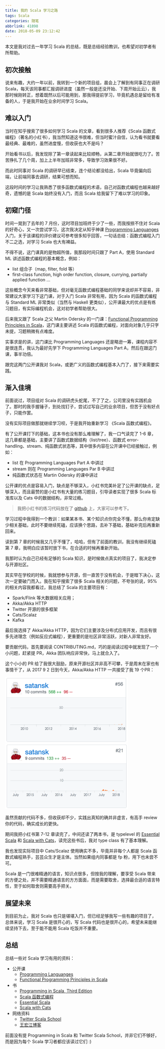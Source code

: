 ```yaml
---
title: 我的 Scala 学习之路
tags: Scala
categories: 随笔
abbrlink: 41898
date: 2018-05-09 23:12:42
---
```


本文是我对过去一年学习 Scala 的总结，既是总结经验教训，也希望对初学者有所帮助。

<!-- more -->

## 初次接触

说来有趣，大约一年以前，我转到一个新的项目组，晨会上了解到有同事正在调研 Scala，每天该同事都汇报调研进度（虽然一般是还没开始、下周开始云云），我那时候刚转正，想着既然以后可能用到，那我得提前学习，毕竟机遇总是留给有准备的人，于是我开始在业余时间学习 Scala。

## 难以入门

当时在知乎搜索了很多如何学习 Scala 的文章，看到很多人推荐《Scala 函数式编程》（著名的小红书），我当然知道这书很难，但当时蜜汁自信，认为看书就要看最经典、最难的，虽然进度慢，但收获也大不是吗？

开始看书以后，我发现除了第一章读起来比较顺畅，从第二章开始就很吃力了。苦苦挣扎了几个周，加上上半年加班非常多，导致学习效果很不好。

而此时同事对 Scala 的调研早已结束，连个结论都没给出，Scala 毕竟偏向后端，让前端同事去调研，结果可想而知。

这段时间的学习让我熟悉了很多函数式编程的术语，自己对函数式编程也越来越好奇，遗憾的是 Scala 始终没有入门，而且 Scala 给我留下了难以学习的印象。

## 初窥门径

时间一晃到了去年的 7 月份，这时项目加班终于少了一些，而我按捺不住对 Scala 的好奇心，又一次尝试学习，这次我决定从知乎神课 [Programming Languanges](https://www.coursera.org/learn/programming-languages/home/welcome) 入门，关于该课程的评价建议可参考很多知乎回答，一句话总结：函数式编程入门不二之选，对学习 Scala 也大有裨益。

不得不说，这门课真的是物超所值，我那段时间只跟了 Part A，使用 Standard ML 讲述函数式编程的基本概念，例如：

* list 组合子（map, filter, fold 等）
* first-class function, high order function, closure, currying, partially applied function ...

这些概念今天来看非常基础，但对毫无函数式编程基础的同学来说却并不容易，非常建议大家学习下这门课，对于入门 Scala 非常有用，因为 Scala 的函数式编程与 Standard ML 非常类似（当然与 Haskell 更类似），公开课最大的优点是有练习题目，有实际编程机会，这对初学者帮助很大。

后来我又跟了 Scala 之父 Martin Odersky 的一门课：[Functional Programming Principles in Scala](https://www.coursera.org/learn/progfun1/home/welcome)，这门课主要讲述 Scala 的函数式编程，对面向对象几乎只字未提，习题稍微有点难度。

实事求是的讲，这门课比 Programming Languages 还是略逊一筹，课程内容不是很连贯，我认为最好先学下 Programming Languages Part A，然后在跟这门课，事半功倍。

跟完这两门公开课我对 Scala，或更广义的函数式编程基本入门了，接下来需要实践。

## 渐入佳境

前面说过，项目组对 Scala 的调研虎头蛇尾，不了了之，公司里没有实践机会了。那时的我手握锤子，到处找钉子，尝试过写自己的业余项目，但苦于没有好点子，只能作罢。

没有实际项目做那就继续学习呗，于是我开始重新学习 《Scala 函数式编程》。

有了公开课打下的基础，这本书也没有那么难理解了，我一口气读完了 1-6 章，这几章都是基础，主要讲了函数式数据结构（list/tree）、函数式 error-handling、stream、纯函数式状态等，其中很多内容在公开课中已经接触过，例如：

* list 在 Programming Languages Part A 中讲过
* stream 则在 Programming Languages Par B 中讲过
* 纯函数式状态在 Martin Odersky 的课中讲过

公开课的优点是容易入门，缺点是不够深入，小红书完美补足了公开课的缺点，足够深入，而且最赞的是小红书有大量的练习题目，引导读者实现了很多 Scala 标准库以及 Cats 中的数据结构，非常过瘾。

>我把小红书的练习代码放在了 [github](https://github.com/satansk/learning-fpinscala) 上，大家可以参考下。

学习过程中我得到一个教训：如果某本书、某个知识点你完全不懂，那么你肯定缺少相关基础，此时不要继续死磕，应该换个思路，去补下基础，基础补完后再重新回来。

读到第 7 章的时候我又几乎不懂了，哈哈，但有了前面的教训，我没有继续死磕第 7 章，我明白应该暂时放下书，在合适的时候再重新开始。

我那时认为自己已经有足够的 Scala 知识，是时候做点真实的项目了，我决定参与开源社区。

其实早在学校的时候，我就想参与开源，但一直苦于没有机会，于是暗下决心，这次一定要破门而入。我在知乎搜索了很多 Scala 相关的问题，不夸张的说，95% 的相关内容我都看过，我总结了 Scala 的主要项目有：

* Spark/Flink 等大数据相关应用；
* Akka/Akka HTTP
* Twitter 开源的很多框架
* Cats/Scalaz
* Kafka

最后我选择了 Akka/Akka HTTP，因为它们主要涉及分布式应用开发，而且有很多先进理念（例如反应式编程），更重要的是社区非常活跃，对新人非常友好。

要贡献代码，首先要阅读 CONTRIBUTING.md，巧的是阅读过程中就发现了一个小问题，赶紧提 PR，Akka 团队响应非常快，马上就合入了。

这个小小的 PR 给了我很大鼓励，原来开源社区并非高不可攀，于是周末在家也有事情干了，从 2017 9 2 日到今天，Akka/Akka HTTP 一共接受了我 19 个PR：

<img src="/images/akka-pr-20180514.png" alt="Akka PR 统计" style="width: 400px;"/>

<img src="/images/akka-http-pr-20180514.png" alt="Akka HTTP PR 统计" style="width: 400px;"/>

虽然贡献的代码不多，但收获却不少，实践出真知的确并非虚言，有高手 review 你的代码，确实成长的更快。

期间我把小红书第 7-12 章读完了，中间还读了两本书，是 typelevel 的 [Essential Scala](https://underscore.io/books/essential-scala/) 和 [Scala with Cats](https://underscore.io/books/scala-with-cats/)，读完这些书后，我对 type class 有了基本理解。

我也发现实际项目中 Cats/Scalaz 使用确实不多，毕竟并非每个人都是 Scala 函数式编程熟手，芸芸众生才是主体。当然如果组内同事都是 fp 粉，用下也未尝不可。

Scala 是一门很难精通的语言，知识点很多，但按我的理解，要享受 Scala 带来的方便之处，并不需要精通语言的方方面面，而是需要取舍，选择最合适的语言特性，至于如何取舍则需要高手把关。

## 展望未来

到目前为止，我对 Scala 也只是堪堪入门，但已经足够我写一些有趣的项目了，总体来说，学习 Scala 是很开心的，写 Scala 代码也是很开心的，希望未来能继续坚持下去，至于能不能用 Scala 吃饭并不重要。

## 总结

总结一些对 Scala 学习有用的资料：

* 公开课
  + [Programming Languanges](https://www.coursera.org/learn/programming-languages/home/welcome)
  + [Functional Programming Principles in Scala](https://www.coursera.org/learn/progfun1/home/welcome)
* 书
  + [Programming in Scala, Third Edition](https://book.douban.com/subject/26790779/)
  + [Scala 函数式编程](https://book.douban.com/subject/26772149/)
  + [Essential Scala](https://underscore.io/books/essential-scala/)
  + [Scala with Cats](https://underscore.io/books/scala-with-cats/)
* 网络资料
  + [Twitter Scala School](https://twitter.github.io/scala_school/)
  + [王宏江博客](http://hongjiang.info/)

前面没有提 Programming in Scala 和 Twitter Scala School，并非它们不够好，而是因为每个 Scala 学习者都应该读过它们 :)
